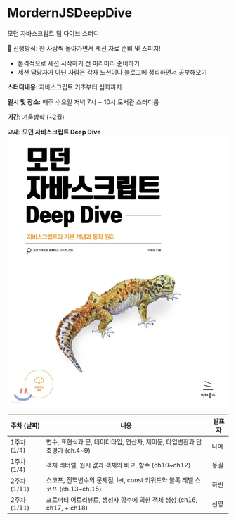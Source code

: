 # MordernJSDeepDive

모던 자바스크립트 딥 다이브 스터디

<aside>
📢 진행방식: 한 사람씩 돌아가면서 세션 자료 준비 및 스피치!

- 본격적으로 세션 시작하기 전 미리미리 준비하기
- 세션 담당자가 아닌 사람은 각자 노션이나 블로그에 정리하면서 공부해오기

**스터디내용**: 자바스크립트 기초부터 심화까지

**일시 및 장소:** 매주 수요일 저녁 7시 ~ 10시 도서관 스터디룸

**기간**: 겨울방학 (~2월)

**교재**: **모던 자바스크립트 Deep Dive**
![book img](Untitled.png)

</aside>

| 주차 (날짜) | 내용                                                                          | 발표자 |
| ----------- | ----------------------------------------------------------------------------- | ------ |
| 1주차(1/4)  | 변수, 표현식과 문, 데이터타입, 연산자, 제어문, 타입변환과 단축평가 (ch.4~9)   | 나예   |
| 1주차(1/4)  | 객체 리터럴, 원시 값과 객체의 비교, 함수 (ch10~ch12)                          | 동길   |
| 2주차(1/11) | 스코프, 전역변수의 문제점, let, const 키워드와 블록 레벨 스코프 (ch.13~ch.15) | 하린   |
| 2주차(1/11) | 프로퍼티 어트리뷰트, 생성자 함수에 의한 객체 생성 (ch16, ch17, + ch18)        | 선영   |
